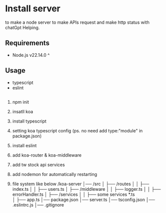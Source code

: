 # Install server

to make a node server to make APIs request and make http status with chatGpt Helping.

## Requirements

- Node.js v22.14.0 ^

## Usage

- typescript
- eslint

##

1. npm init
2. insatll koa
3. install typescript
4. setting koa typescript config (ps. no need add type:"module" in package.json)
5. install eslint
6. add koa-router & koa-middleware
7. add tw stock api services
8. add nodemon for automatically restarting

9. file system like below
   /koa-server
   │── /src
   │ ├── /routes
   │ │ ├── index.ts
   │ │ ├── users.ts
   │ ├── /middleware
   │ │ ├── logger.ts
   │ │ ├── errorHandler.ts
   │ ├── /services
   │ │ ├── some services \*.ts  
   │ ├── app.ts
   │── package.json
   │── server.ts
   │── tsconfig.json
   │── .eslintrc.js
   │── .gitignore
